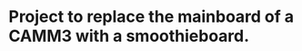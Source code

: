 Project to replace the mainboard of a CAMM3 with a smoothieboard.
=================================================================

